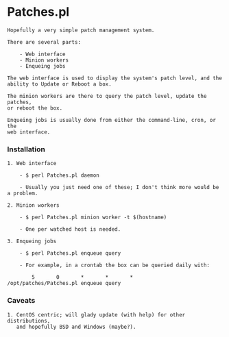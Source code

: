# Patches.pl

    Hopefully a very simple patch management system.

    There are several parts:

        - Web interface
        - Minion workers
        - Enqueing jobs

    The web interface is used to display the system's patch level, and the
    ability to Update or Reboot a box.

    The minion workers are there to query the patch level, update the patches,
    or reboot the box.

    Enqueing jobs is usually done from either the command-line, cron, or the
    web interface.

### Installation

    1. Web interface

        - $ perl Patches.pl daemon

        - Usually you just need one of these; I don't think more would be a problem.

    2. Minion workers 

        - $ perl Patches.pl minion worker -t $(hostname)

        - One per watched host is needed.

    3. Enqueing jobs

        - $ perl Patches.pl enqueue query

        - For example, in a crontab the box can be queried daily with:

            5       0       *       *       *       /opt/patches/Patches.pl enqueue query

### Caveats

    1. CentOS centric; will glady update (with help) for other distributions,
       and hopefully BSD and Windows (maybe?).
